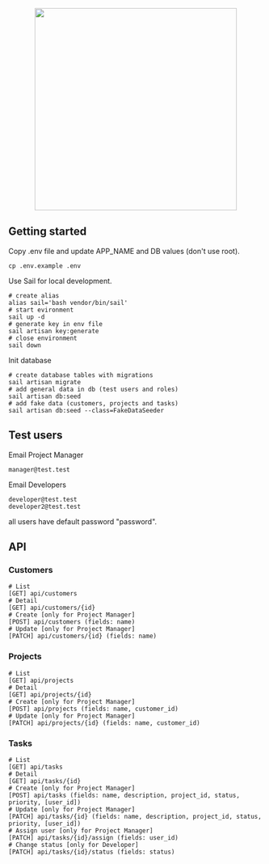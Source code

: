 <p align="center"><a href="https://laravel.com" target="_blank"><img src="https://raw.githubusercontent.com/laravel/art/master/logo-lockup/5%20SVG/2%20CMYK/1%20Full%20Color/laravel-logolockup-cmyk-red.svg" width="400"></a></p>

## Getting started

Copy .env file and update APP_NAME and DB values (don't use root).

```
cp .env.example .env
```

Use Sail for local development.

```
# create alias
alias sail='bash vendor/bin/sail'
# start evironment
sail up -d
# generate key in env file
sail artisan key:generate
# close environment
sail down
```

Init database

```
# create database tables with migrations
sail artisan migrate
# add general data in db (test users and roles)
sail artisan db:seed
# add fake data (customers, projects and tasks)
sail artisan db:seed --class=FakeDataSeeder
```

## Test users

Email Project Manager

```
manager@test.test
```

Email Developers

```
developer@test.test
developer2@test.test
```

all users have default password "password".

## API

### Customers

```
# List
[GET] api/customers
# Detail
[GET] api/customers/{id}
# Create [only for Project Manager]
[POST] api/customers (fields: name)
# Update [only for Project Manager]
[PATCH] api/customers/{id} (fields: name)
```

### Projects

```
# List
[GET] api/projects
# Detail
[GET] api/projects/{id}
# Create [only for Project Manager]
[POST] api/projects (fields: name, customer_id)
# Update [only for Project Manager]
[PATCH] api/projects/{id} (fields: name, customer_id)
```

### Tasks

```
# List
[GET] api/tasks
# Detail
[GET] api/tasks/{id}
# Create [only for Project Manager]
[POST] api/tasks (fields: name, description, project_id, status, priority, [user_id])
# Update [only for Project Manager]
[PATCH] api/tasks/{id} (fields: name, description, project_id, status, priority, [user_id])
# Assign user [only for Project Manager]
[PATCH] api/tasks/{id}/assign (fields: user_id)
# Change status [only for Developer]
[PATCH] api/tasks/{id}/status (fields: status)
```
